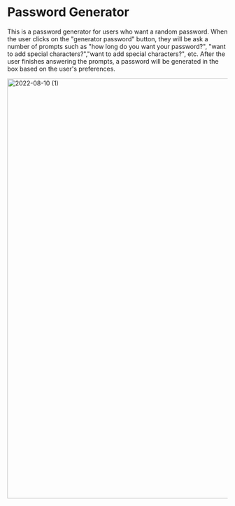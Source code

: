# Password Generator 

This is a password generator for users who want a random password. When the user clicks on the "generator password" button, they will be ask a number of prompts such as
"how long do you want your password?", "want to add special characters?","want to add special characters?", etc. After the user finishes answering the prompts, a 
password will be generated in the box based on the user's preferences. 

<img width="960" alt="2022-08-10 (1)" src="https://user-images.githubusercontent.com/107017473/184031133-16b2519c-0b64-4fec-9c27-6a1151330908.png">
